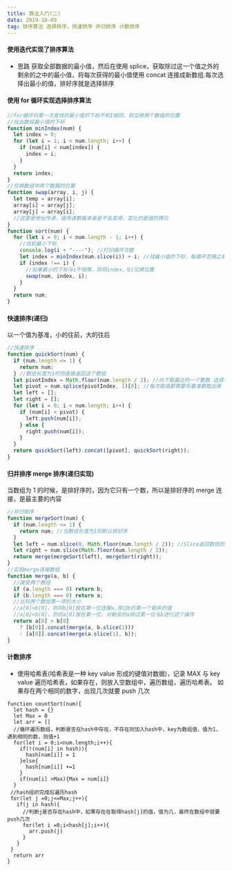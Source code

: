 ```yaml
---
title: 算法入门(二)
data: 2019-10-09
tag: 排序算法 选择排序，快速排序 并归排序 计数排序
---
```


#### 使用迭代实现了排序算法

- 思路
  获取全部数据的最小值，然后在使用 splice，获取除过这一个值之外的剩余的之中的最小值，将每次获得的最小值使用 concat 连接成新数组.每次选择出最小的值，排好序就是选择排序

#### 使用 for 循环实现选择排序算法

```javascript
//for循环将第一次查找的最小值的下标不和I相同，则交换两个数值的位置
//找出数组最小值的下标
function minIndex(num) {
  let index = 0;
  for (let i = 1; i < num.length; i++) {
    if (num[i] < num[index]) {
      index = i;
    }
  }
  return index;
}
//交换数组中两个数据的位置
function swap(array, i, j) {
  let temp = array[i];
  array[i] = array[j];
  array[j] = array[i];
  //这里是地址传递，值传递数据本身是不会变得，变化的是值的拷贝
}
function sort(num) {
  for (let i = 0; i < num.length - 1; i++) {
    //找到最小下标
    console.log(i + "----"); //打印循环次数
    let index = minIndex(num.slice(i)) + i; //找最小值的下标，每循环忽略之前排列好的数据，使用slice(i).由于每次都是一个新数组，所以下标值少了i个所以要加上i
    if (index !== i) {
      //如果最小的下标与i不相等，则将index,与i交换位置
      swap(num, index, i);
    }
  }
  return num;
}
```

#### 快速排序(递归)
   以一个值为基准，小的往前，大的往后

```javascript
//快速排序
function quickSort(num) {
  if (num.length <= 1) {
    return num;
  } //数组长度为1时则直接返回这个数组
  let pivotIndex = Math.floor(num.length / 2); //向下取最近的一个整数 选择一个基准数
  let pivot = num.splice(pivotIndex, 1)[0]; //每次取值都需要将基准数取出来 splice取出来后还是一个数组
  let left = [];
  let right = [];
  for (let i = 0; i < num.length; i++) {
    if (num[i] < pivot) {
      left.push(num[i]);
    } else {
      right.push(num[i]);
    }
  }
  return quickSort(left).concat([pivot], quickSort(right));
}
```

#### 归并排序 merge 排序(递归实现)
   当数组为 1 的时候，是排好序的，因为它只有一个数，所以是排好序的
   merge 连接，是最主要的内容

```javascript
//并归排序
function mergeSort(num) {
  if (num.length <= 1) {
    return num; //当数组长度为1则默认排好序
  }
  let left = num.slice(0, Math.floor(num.length / 2)); //Slice返回数组的一部分
  let right = num.slice(Math.floor(num.length / 2));
  return merge(mergeSort(left), mergeSort(right));
}
//实现merge连接数组
function merge(a, b) {
  //接受两个数组
  if (a.length === 0) return b;
  if (b.length === 0) return a;
  //比较两个数组第一项的大小
  //a[0]>b[0]，则将b[0]放在第一位连接a,除过b的第一个剩余的值
  //a[0]<b[0]，则将a[0]放在第一位，对剩余的a除过第一位与b进行这个操作
  return a[0] > b[0]
    ? [b[0]].concat(merge(a, b.slice(1)))
    : [a[0]].concat(merge(a.slice(1), b));
}
```

#### 计数排序
   * 使用哈希表(哈希表是一种 key value 形成的键值对数据)，记录 MAX 与 key value
     遍历哈希表，如果存在，则放入空数组中，遍历数组，遍历哈希表。
     如果存在两个相同的数字，出现几次就要 push 几次


 
    function countSort(num){
      let hash = {}
      let Max = 0
      let arr = []
      //循环遍历数组，判断是否在hash中存在，不存在则加入hash中，key为数组值，值为1，遇到相同的数，则值+1
      for(let i = 0;i<num.length;i++){
        if(!(num[i] in hash)){
          hash[num[i]] = 1
        }else{
          hash[num[i]] +=1
        }
        if(num[i] >Max){Max = num[i]}
      }
     //hash组织完成后遍历hash
     for(let j =0;j<=Max;j++){
       if(j in hash){
         //判断j是否存在hash中，如果存在在取得hash[j]的值，值为几，最终在数组中就要push几次
         for(let i =0;i<hash[j];i++){
           arr.push(j)
         }
       }
     }
      return arr
    }

